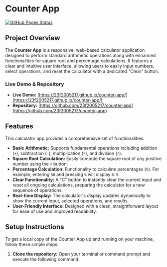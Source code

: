 # Counter App

[![GitHub Pages Status](https://github.com/23f2005217/counter-app/actions/workflows/deploy.yml/badge.svg)](https://github.com/23f2005217/counter-app/actions/workflows/deploy.yml)

## Project Overview

The **Counter App** is a responsive, web-based calculator application designed to perform standard arithmetic operations along with enhanced functionalities for square root and percentage calculations. It features a clear and intuitive user interface, allowing users to easily input numbers, select operations, and reset the calculator with a dedicated "Clear" button.

### Live Demo & Repository

*   **Live Demo:** [https://23f2005217.github.io/counter-app/](https://23f2005217.github.io/counter-app/)
*   **Repository:** [https://github.com/23f2005217/counter-app](https://github.com/23f2005217/counter-app)

## Features

This calculator app provides a comprehensive set of functionalities:

*   **Basic Arithmetic:** Supports fundamental operations including addition (`+`), subtraction (`-`), multiplication (`*`), and division (`/`).
*   **Square Root Calculation:** Easily compute the square root of any positive number using the `√` button.
*   **Percentage Calculation:** Functionality to calculate percentages (`%`). For example, entering `50` and pressing `%` will display `0.5`.
*   **Clear Functionality:** A "C" button to instantly clear the current input and reset all ongoing calculations, preparing the calculator for a new sequence of operations.
*   **Real-time Display:** The calculator's display updates dynamically to show the current input, selected operations, and results.
*   **User-Friendly Interface:** Designed with a clean, straightforward layout for ease of use and improved readability.

## Setup Instructions

To get a local copy of the Counter App up and running on your machine, follow these simple steps:

1.  **Clone the repository:**
    Open your terminal or command prompt and execute the following command:
